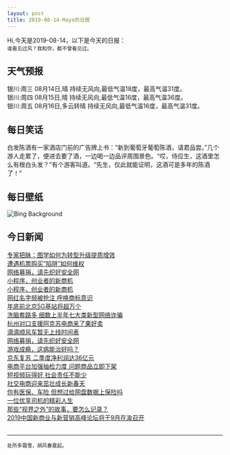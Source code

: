 ```yaml
---
layout: post
title: 2019-08-14-Mayx的日报
---
```


Hi,今天是2019-08-14，以下是今天的日报：<br><small>
谁看见过风？我和你，都不曾看见过。</small><!--more-->
## 天气预报
银川:周三 08月14日,晴 持续无风向,最低气温18度，最高气温31度。<br>银川:周四 08月15日,晴 持续无风向,最低气温16度，最高气温36度。<br>银川:周五 08月16日,多云转晴 持续无风向,最低气温16度，最高气温31度。
## 每日笑话
白发陈酒有一家酒店门前的广告牌上书：“新到葡萄牙葡萄陈酒，请君品尝。”几个游人走累了，便进去要了酒，一边喝一边品评周围景色。“哎，侍应生，这酒里怎么有根白头发？”有个游客叫道。“先生，仅此就能证明，这酒可是多年的陈酒了！”
## 每日壁纸
![Bing Background](https://cn.bing.com/th?id=OHR.MartianSouthPole_EN-US4958659135_1920x1080.jpg&rf=LaDigue_1920x1080.jpg&pid=hp "Mars Express image of the icy cap at Mars’ south pole (© ESA/DLR/FU Berlin/Bill Dunford)")
## 今日新闻

[专家把脉：图学如何为转型升级提质增效](http://it.people.com.cn/n1/2019/0814/c1009-31294756.html)   
[遭遇机票购买“陷阱”如何维权](http://it.people.com.cn/n1/2019/0814/c1009-31293828.html)   
[网络募捐，请先织好安全网](http://it.people.com.cn/n1/2019/0814/c1009-31293823.html)   
[小程序，创业者的新商机](http://it.people.com.cn/n1/2019/0814/c1009-31293849.html)   
[小程序，创业者的新商机](http://it.people.com.cn/n1/2019/0814/c1009-31294035.html)   
[网红名字频被抢注 呼唤商标意识](http://it.people.com.cn/n1/2019/0814/c1009-31294078.html)   
[年底前北京5G基站将超万个](http://it.people.com.cn/n1/2019/0814/c1009-31294037.html)   
[洗脑套路多 细数上半年七大类新型网络诈骗](http://it.people.com.cn/n1/2019/0814/c1009-31293547.html)   
[杭州对口支援阿克苏电商来了果好卖](http://it.people.com.cn/n1/2019/0814/c1009-31294028.html)   
[滴滴顺风车暂无上线时间表](http://it.people.com.cn/n1/2019/0814/c1009-31293567.html)   
[网络募捐，请先织好安全网](http://it.people.com.cn/n1/2019/0814/c1009-31294034.html)   
[游戏成瘾，这病能治好吗？](http://it.people.com.cn/n1/2019/0814/c1009-31294033.html)   
[京东复苏 二季度净利润达36亿元](http://it.people.com.cn/n1/2019/0814/c1009-31293591.html)   
[电商平台加强抽检力度 问题商品立即下架](http://it.people.com.cn/n1/2019/0814/c1009-31293622.html)   
[短视频玩得好 社会责任不能少](http://it.people.com.cn/n1/2019/0814/c1009-31293507.html)   
[社交电商迎来茁壮成长新春天](http://it.people.com.cn/n1/2019/0814/c1009-31293514.html)   
[你有医保、车险 但想过给网盘数据上保险吗](http://it.people.com.cn/n1/2019/0814/c1009-31293468.html)   
[一位优享司机的精彩人生](http://it.people.com.cn/n1/2019/0813/c1009-31293043.html)   
[那些“视界之外”的故事，要怎么记录？](http://it.people.com.cn/n1/2019/0813/c1009-31293086.html)   
[2019中国新商业与新营销高峰论坛将于9月在渝召开](http://it.people.com.cn/n1/2019/0813/c1009-31292572.html)   
<br />

***

<small>处所多霜雪，胡风春夏起。</small>
